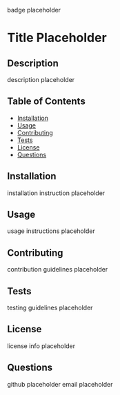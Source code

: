 
badge placeholder

# Title Placeholder

## Description

description placeholder

## Table of Contents

- [Installation](#Installation)
- [Usage](#Usage)
- [Contributing](#Contributing)
- [Tests](#Tests)
- [License](#License)
- [Questions](#Questions)

## Installation

installation instruction placeholder

## Usage

usage instructions placeholder

## Contributing

contribution guidelines placeholder

## Tests

testing guidelines placeholder

## License

license info placeholder

## Questions

github placeholder
email placeholder
